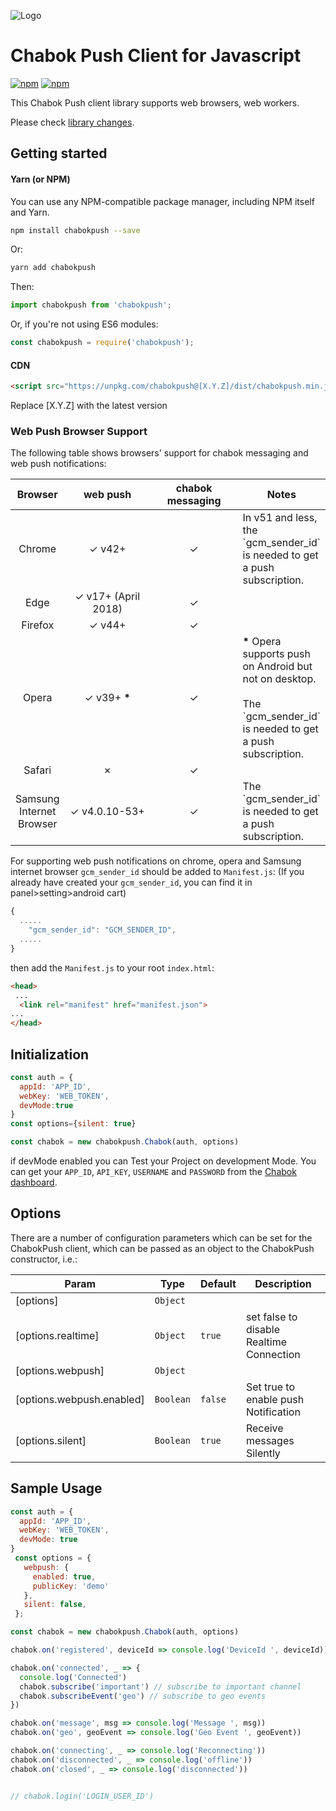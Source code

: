 ![Logo](https://github.com/chabokpush/chabok-assets/blob/master/sdk-logo/JS.svg)

# Chabok Push Client for Javascript
[![npm](https://img.shields.io/npm/v/chabokpush.svg)](https://www.npmjs.com/package/chabokpush)
[![npm](https://img.shields.io/npm/dt/chabokpush.svg)](https://www.npmjs.com/package/chabokpush)

This Chabok Push client library supports web browsers, web workers.

Please check [library changes](https://doc.chabokpush.com/javascript/release-note.html).

## Getting started



#### Yarn (or NPM)

You can use any NPM-compatible package manager, including NPM itself and Yarn.

```bash
npm install chabokpush --save
```
Or:
```bash
yarn add chabokpush
```

Then:

```javascript
import chabokpush from 'chabokpush';
```

Or, if you're not using ES6 modules:

```javascript
const chabokpush = require('chabokpush');
```
#### CDN

```html
<script src="https://unpkg.com/chabokpush@[X.Y.Z]/dist/chabokpush.min.js"></script>
```
Replace [X.Y.Z] with the latest version

### Web Push Browser Support

The following table shows browsers' support for chabok messaging and web push notifications:
<table>
<thead>
<tr>
<th><strong>Browser</strong></th>
<th width="130px"><strong>web push</strong></th>
<th width="130px"><strong>chabok messaging</strong></th>
<th><strong>Notes</strong></th>
</tr>
</thead>
<tbody>
<tr>
<td align="center">Chrome</td>
<td align="center">✓ v42+</td>
<td align="center">✓</td>
<td>In v51 and less, the `gcm_sender_id` is needed to get a push subscription.</td>
</tr>
<tr>
<td align="center">Edge</td>
<td align="center">✓ v17+ (April 2018)</td>
<td align="center">✓</td>
<td></td>
</tr>
<tr>
<td align="center">Firefox</td>
<td align="center">✓ v44+</td>
<td align="center">✓</td>
<td></td>
</tr>
<tr>
<td align="center">Opera</td>
<td align="center">✓ v39+ <strong>*</strong></td>
<td align="center">✓</td>
<td>
  <strong>*</strong> Opera supports push on Android but not on desktop.
  <br>
  <br>
  The `gcm_sender_id` is needed to get a push subscription.
</td>
</tr>
<tr>
<td align="center">Safari</td>
<td align="center">✗</td>
<td align="center">✓</td>
<td></td>
</tr>
<tr>
<td align="center">Samsung Internet Browser</td>
<td align="center">✓ v4.0.10-53+</td>
<td align="center">✓</td>
<td>The `gcm_sender_id` is needed to get a push subscription.</td>
</tr>
</tbody>
</table>

For supporting web push notifications on chrome, opera and Samsung internet browser `gcm_sender_id` should be added to `Manifest.js`: (If you already have created your `gcm_sender_id`, you can find it in panel>setting>android cart)
```javascript
{
  .....
    "gcm_sender_id": "GCM_SENDER_ID",
  .....
}
```
then add the `Manifest.js` to your root `index.html`:

```html
<head>
 ...
  <link rel="manifest" href="manifest.json">
...
</head>
```

## Initialization

```js
const auth = {
  appId: 'APP_ID',
  webKey: 'WEB_TOKEN',
  devMode:true
}
const options={silent: true}

const chabok = new chabokpush.Chabok(auth, options)
```
if devMode enabled you can Test your Project on development Mode.
You can get your `APP_ID`, `API_KEY`, `USERNAME` and `PASSWORD` from the [Chabok dashboard](http://sandbox.push.adpdigital.com/front/account/edit).

## Options

There are a number of configuration parameters which can be set for the ChabokPush client, which can be passed as an object to the ChabokPush constructor, i.e.:

| Param | Type | Default | Description |
| --- | --- | --- | --- |
| [options] | <code>Object</code> |  |  |
| [options.realtime] | <code>Object</code> | <code>true</code> | set false to disable Realtime Connection |
| [options.webpush] | <code>Object</code> |  |  |
| [options.webpush.enabled] | <code>Boolean</code> | <code>false</code> | Set true to enable push Notification |
| [options.silent] | <code>Boolean</code> | <code>true</code> | Receive messages Silently |


## Sample Usage

```js
const auth = {
  appId: 'APP_ID',
  webKey: 'WEB_TOKEN',
  devMode: true
}
 const options = {
   webpush: {
     enabled: true,
     publicKey: 'demo'
   },
   silent: false,
 };

const chabok = new chabokpush.Chabok(auth, options)

chabok.on('registered', deviceId => console.log('DeviceId ', deviceId))

chabok.on('connected', _ => {
  console.log('Connected')
  chabok.subscribe('important') // subscribe to important channel
  chabok.subscribeEvent('geo') // subscribe to geo events
})

chabok.on('message', msg => console.log('Message ', msg))
chabok.on('geo', geoEvent => console.log('Geo Event ', geoEvent))

chabok.on('connecting', _ => console.log('Reconnecting'))
chabok.on('disconnected', _ => console.log('offline'))
chabok.on('closed', _ => console.log('disconnected'))


// chabok.login('LOGIN_USER_ID')
```
